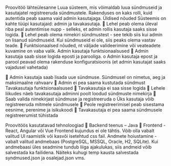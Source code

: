 Proovitöö lähteülesanne
Luua süsteem, mis võimaldab luua sündmuseid ja kasutajatel registreeruda sündmustele. Rakenduses on
kaks rolli, kuid autentida peab saama vaid admin kasutajaga.
Üldised nõuded
Süsteemis on kahte tüüpi kasutajaid: admin ja tavakasutaja.
 Lehel peab olema üleval riba peal autentimise nupp - selleks, et admin rollis kasutaja saaks sisse logida.
 Lehel peab olema nimekiri sündmustest - see tekib siis kui admin on lisanud sündmuseid. Kui sündmuseid ei
ole, siis peaks olema vastav teade.
 Funktsionaalsed nõuded, nt väljade valideerimine või veateadete kuvamine on vaba valik.
Admin kasutaja funktsionaalsused
 Admin kasutaja saab sisse logida eposti ja parooliga.
o Admin kasutaja epost ja parool peavad olema rakenduse konfiguratsioonis (et admin kasutajat saaks
vajadusel vahetada)

 Admin kasutaja saab lisada uue sündmuse. Sündmusel on nimetus, aeg ja maksimaalne rahvaarv
 Admin ei pea saama kustutada sündmust
Tavakasutaja funktsionaalsused
 Tavakasutaja ei saa sisse logida
 Lehele liikudes näeb tavakasutaja adminni poolt loodud sündmuste nimekirja
 Saab valida nimekirjast sündmuse ja registreeruda
o Üks kasutaja võib registreeruda mitmele sündmusele
 Peole registreerimisel peab sisestama eesnime, perenime ja isikukoodi
 Tavakasutaja ei pea saama sündmusele registreerumist tühistada

Proovitöös kasutatavad tehnoloogiad
 Backend teenus – Java
 Frontend - React, Angular või Vue
Frontend kujundus ei ole tähtis. Võib olla vabalt valitud UI raamistik või kasvõi isetehtud css fail.
Andmete hoiustamine - vabalt valitud andmebaas (PostgreSQL, MSSQL, Oracle, H2, SQLite). Kui
andmebaasi üles seadmine tundub liiga ajakulukas, siis andmeid võib salvestada ka failidena. Näiteks
kuhugi temp kausta salvestada syndmused.json ja osalejad.json vms.